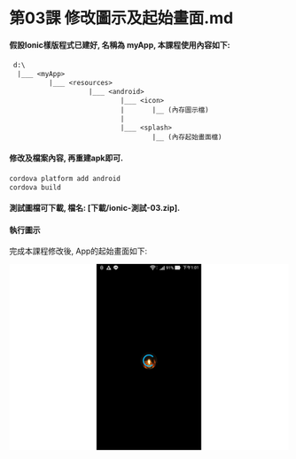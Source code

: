 # 第03課 修改圖示及起始畫面.md


#### 假設Ionic樣版程式已建好, 名稱為 myApp, 本課程使用內容如下:
```
 d:\
  |___ <myApp> 
          |___ <resources>
                    |___ <android>     
                            |___ <icon> 
                            |       |__ (內存圖示檔)
                            |        
                            |___ <splash>  
                                    |__ (內存起始畫面檔)                            
```


#### 修改<icon>及<splash>檔案內容, 再重建apk即可.

```
cordova platform add android 
cordova build
```

#### 測試圖檔可下載, 檔名: [下載/ionic-測試-03.zip].


#### 執行圖示
完成本課程修改後, App的起始畫面如下:<p>
![GitHub Logo](/images/fig03-01.jpg)
